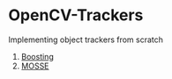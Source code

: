 # OpenCV-Trackers

Implementing object trackers from scratch


1. [Boosting](https://github.com/saharshleo/OpenCV-Trackers/tree/master/Boosting)
2. [MOSSE](https://github.com/saharshleo/OpenCV-Trackers/tree/master/MOSSE)
